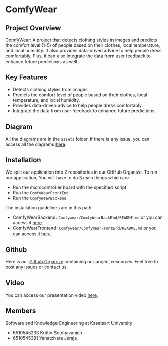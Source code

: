 # ComfyWear

## Project Overview
ComfyWear: A project that detects clothing styles in images and predicts the comfort level (1-5) of people based on their clothes, local temperature, and local humidity. It also provides data-driven advice to help people dress comfortably. Plus, it can also integrate the data from user feedback to enhance future predictions as well.

## Key Features
- Detects clothing styles from images
- Predicts the comfort level of people based on their clothes, local temperature, and local humidity.
- Provides data-driven advice to help people dress comfortably.
- Integrate the data from user feedback to enhance future predictions.

## Diagram
All the diagrams are in the `assets` folder. If there is any issue, you can access all the diagrams [here](https://github.com/ComfyWear/ComfyWearBackEnd/tree/main/assets).

## Installation
We split our application into 2 repositories in our GitHub Organize. To run our application, You will have to do 3 main things which are
- Run the microcontroller board with the specified script.
- Run the `ComfyWearFrontEnd`.
- Run the `ComfyWearBackend`.

The installation guidelines are in this path:
- ComfyWearBackend: `Comfywear/ComfyWearBackEnd/README.md` or you can access it [here](https://github.com/ComfyWear/ComfyWearBackEnd/blob/main/README.md).
- ComfyWearFrontend: `Comfywear/ComfyWearFrontEnd/README.md` or you can access it [here](https://github.com/ComfyWear/ComfyWearFrontEnd/blob/main/README.md).

## Github
Here is our [Github Organize](https://github.com/ComfyWear) containing our project resources.
Feel free to post any issues or contact us.

## Video
You can access our presentation video [here](https://youtu.be/o8i-t7hfErQ?feature=shared).

## Members
Software and Knowledge Engineering at Kasetsart University
- 6510545233 Krittin Setdhavanich
- 6510545381 Yanatchara Jeraja
